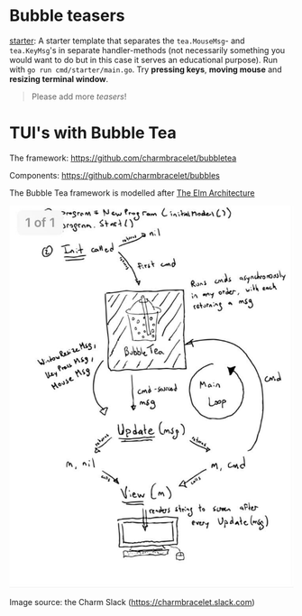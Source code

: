# Bubble teasers

[starter](cmd/starter): A starter template that separates the `tea.MouseMsg`- and `tea.KeyMsg`'s in separate handler-methods (not necessarily something you would want to do but in this case it serves an educational purpose). Run with `go run cmd/starter/main.go`. Try **pressing keys**, **moving mouse** and **resizing terminal window**.

> Please add more *teasers*!

# TUI's with Bubble Tea

The framework: https://github.com/charmbracelet/bubbletea

Components: https://github.com/charmbracelet/bubbles

The Bubble Tea framework is modelled after [The Elm Architecture](https://guide.elm-lang.org/architecture/)

![](bubtea_architecture.jpg)

Image source: the Charm Slack (https://charmbracelet.slack.com)
